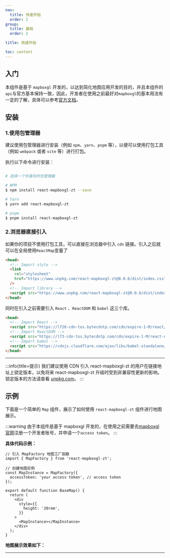 ```yaml
---
nav:
  title: 快速开始
  order: 1
group:
  title: 基础
  order: 2

title: 快速开始

toc: content
---
```


## 入门

本组件是基于 `mapboxgl` 开发的，以达到简化地图应用开发的目的，并且本组件的`api`与官方基本保持一致，因此，开发者在使用之前最好对`mapboxgl`的基本用法有一定的了解，具体可以参考[官方文档](https://docs.mapbox.com/mapbox-gl-js/api/)。

## 安装

### 1.使用包管理器

建议使用包管理器进行安装（例如 `npm`、`yarn`、`pnpm` 等），以便可以使用打包工具（例如 `webpack` 或者 `vite` 等）进行打包。

执行以下命令进行安装：

```bash

# 选择一个你喜欢的包管理器

# NPM
$ npm install react-mapboxgl-zt --save

# Yarn
$ yarn add react-mapboxgl-zt

# pnpm
$ pnpm install react-mapboxgl-zt
```

### 2.浏览器直接引入

如果你的项目不使用打包工具，可以直接在浏览器中引入 `cdn` 链接。引入之后就可以在全局使用`ReactMap`变量了

```html
<head>
  <!-- Import style -->
  <link
    rel="stylesheet"
    href="https://www.unpkg.com/react-mapboxgl-zt@0.0.8/dist/index.css"
  />
  <!-- Import library -->
  <script src="https://www.unpkg.com/react-mapboxgl-zt@0.0.8/dist/index.umd.js"></script>
</head>
```

同时在引入之前需要引入 `React` 、`ReactDOM` 和 `babel` 这三个库。

```html
<head>
  <!-- Import React -->
  <script src="https://lf26-cdn-tos.bytecdntp.com/cdn/expire-1-M/react/18.2.0/umd/react.development.js"></script>
  <!-- Import ReactDOM -->
  <script src="https://lf3-cdn-tos.bytecdntp.com/cdn/expire-1-M/react-dom/18.2.0/umd/react-dom.development.js"></script>
  <!-- Import babel -->
  <script src="https://cdnjs.cloudflare.com/ajax/libs/babel-standalone/7.23.3/babel.min.js"></script>
</head>
```

---

:::info{title=提示}
我们建议使用 CDN 引入 react-mapboxgl-zt 的用户在链接地址上锁定版本，以免将来 react-mapboxgl-zt 升级时受到非兼容性更新的影响。 锁定版本的方法请查看 [unpkg.com](https://unpkg.com/)。
:::

## 示例

下面是一个简单的 `Map` 组件，展示了如何使用 `react-mapboxgl-zt` 组件进行地图展示。

:::warning
由于本组件是基于 mapboxgl 开发的，在使用之前需要去[mapboxgl 官网](https://docs.mapbox.com/mapbox-gl-js/api/)注册一个开发者账号，并申请一个`access token`。
:::

**具体代码示例：**

```tsx | pure
// 引入 MapFactory 地图工厂函数
import { MapFactory } from 'react-mapboxgl-zt';

// 创建地图实例
const MapInstance = MapFactory({
  accessToken: 'your access token', // access token
});

export default function BaseMap() {
  return (
    <div
      style={{
        height: '20rem',
      }}
    >
      <MapInstance></MapInstance>
    </div>
  );
}
```

**地图展示效果如下：**

---

<code src="../examples/base/start/hellowolrd.tsx" inline="true"></code>
